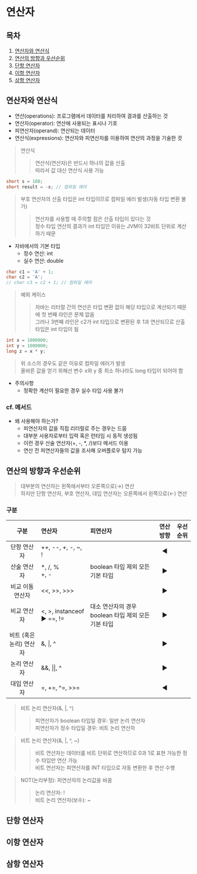 연산자
====

## 목차
1. [연산자와 연산식](#연산자와-연산식)
2. [연산의 방향과 우선순위](#연산의-방향과-우선순위)
3. [단항 연산자](#단항-연산자)
4. [이항 연산자](#이항-연산자)
5. [삼항 연산자](#삼항-연산자)

## 연산자와 연산식
+ 연산(operations): 프로그램에서 데이터를 처리하여 결과를 산출하는 것
+ 연산자(operator): 연산에 사용되는 표시나 기호
+ 피연산자(operand): 연산되는 데이터
+ 연산식(expressions): 연산자와 피연산자를 이용하여 연산의 과정을 기술한 것

> 연산식
>> 연산식(연산자)은 반드시 하나의 값을 산출  
>> 따라서 값 대신 연산식 사용 가능  

```java
short s = 100;
short result = -s; // 컴파일 에러
```

> 부호 연산자의 산출 타입은 int 타입이므로 컴파일 에러 발생(자동 타입 변환 불가)
>> 연산자를 사용할 때 주의할 점은 산출 타입이 있다는 것  
>> 정수 타입 연산의 결과가 int 타입인 이유는 JVM이 32비트 단위로 계산하기 때문  

+ 자바에서의 기본 타입
	+ 정수 연산: int  
	+ 실수 연산: double  

```java
char c1 = 'A' + 1;
char c2 = 'A';
// char c3 = c2 + 1; // 컴파일 에러
```

> 예외 케이스
>> 자바는 리터럴 간의 연산은 타입 변환 없이 해당 타입으로 계산되기 때문에 첫 번째 라인은 문제 없음  
>> 그러나 3번째 라인은 c2가 int 타입으로 변환된 후 1과 연산되므로 산출 타입은 int 타입이 됨  

```java
int x = 1000000;
int y = 1000000;
long z = x * y;
```

> 위 소스의 경우도 같은 이유로 컴파일 에러가 발생  
> 올바른 값을 얻기 위해선 변수 x와 y 중 최소 하나라도 long 타입이 되어야 함  

+ 주의사항
	+ 정확한 계산이 필요한 경우 실수 타입 사용 불가

### cf. 메서드
+ 왜 사용해야 하는가?
	+ 피연산자의 값을 직접 리터럴로 주는 경우는 드뭄
	+ 대부분 사용자로부터 입력 혹은 런타임 시 동적 생성됨
	+ 이런 경우 산술 연산자(+, -, \*, /)보다 메서드 이용
	+ 연산 전 피연산자들의 값을 조사해 오버플로우 탐지 가능

## 연산의 방향과 우선순위
> 대부분의 연산자는 왼쪽에서부터 오른쪽으로(→) 연산  
> 하지만 단항 연산자, 부호 연산자, 대입 연산자는 오른쪽에서 왼쪽으로(←) 연산  

### 구분
| 구분 | 연산자 | 피연산자 | 연산 방향 | 우선순위 |
| :--: | :-- | :-- | :-----: | :----: |
| 단항 연산자 | ++, --, +, -, ~, ! | | ◀ | |
| 산술 연산자 | \*, /, % </br> +, - | boolean 타입 제외 모든 기본 타입 | ▶ | |
| 비교 이동 연산자 | <<, >>, >>> | | ▶ | |
| 비교 연산자 | <, >, instanceof ▶ ==, != | 대소 연산자의 경우 boolean 타입 제외 모든 기본 타입 | ▶ | |
| 비트 (혹은 논리) 연산자 | &, \|, ^ | | ▶ | |
| 논리 연산자 | &&, \|\|, ^ | | ▶ | |
| 대입 연산자 | =, +=, ^=, >>= | | ◀ | |  

> 비트 논리 연산자(&, |, ^)  
>> 피연산자가 boolean 타입일 경우: 일반 논리 연산자  
>> 피연산자가 정수 타입일 경우: 비트 논리 연산자  

> 비트 논리 연산자(&, |, ^, ~)
>> 비트 연산자는 데이터를 비트 단위로 연산하므로 0과 1로 표현 가능한 정수 타입만 연산 가능  
>> 비트 연산자는 피연산자를 INT 타입으로 자동 변환한 후 연산 수행  

> NOT(논리부정): 피연산자의 논리값을 바꿈  
>> 논리 연산자: !  
>> 비트 논리 연산자(보수): ~  

## 단항 연산자

## 이항 연산자

## 삼항 연산자
